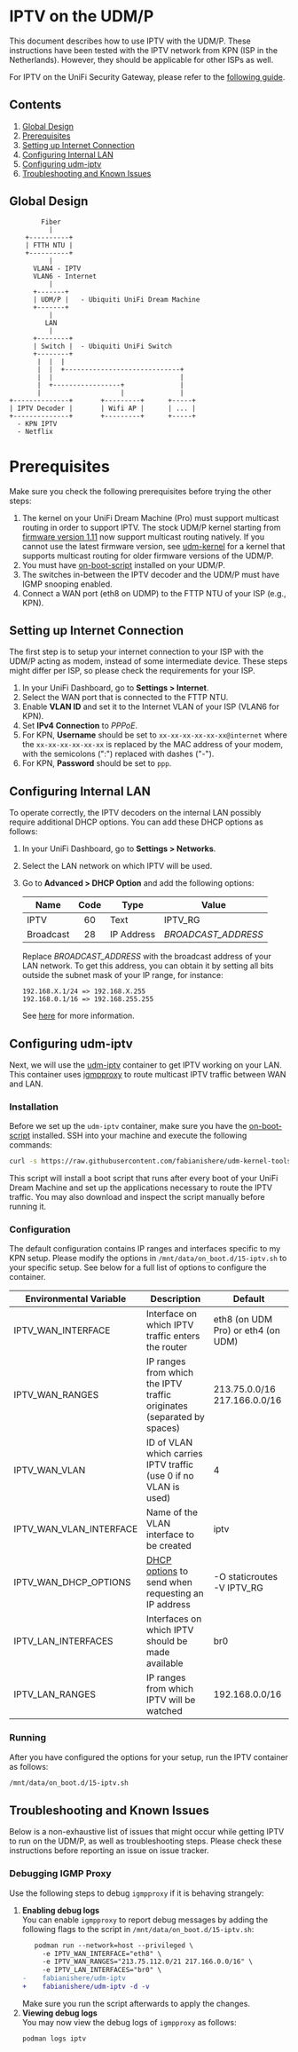 # IPTV on the UDM/P

This document describes how to use IPTV with the UDM/P. These instructions have
been tested with the IPTV network from KPN (ISP in the Netherlands). However,
they should be applicable for other ISPs as well.

For IPTV on the UniFi Security Gateway, please refer to the
[following guide](https://github.com/basmeerman/unifi-usg-kpn).

## Contents

1. [Global Design](#global-design)
1. [Prerequisites](#prerequisites)
1. [Setting up Internet Connection](#setting-up-internet-connection)
1. [Configuring Internal LAN](#configuring-internal-lan)
1. [Configuring udm-iptv](#configuring-udm-iptv)
1. [Troubleshooting and Known Issues](#troubleshooting-and-known-issues)

## Global Design

```
        Fiber
          |
    +----------+
    | FTTH NTU |
    +----------+
          |
      VLAN4 - IPTV
      VLAN6 - Internet
          |
      +-------+
      | UDM/P |   - Ubiquiti UniFi Dream Machine
      +-------+
          |
         LAN
          |
      +--------+
      | Switch |  - Ubiquiti UniFi Switch
      +--------+
       |  |  |
       |  |  +-----------------------------+
       |  |                                |
       |  +-----------------+              |
       |                    |              |
+--------------+       +---------+      +-----+
| IPTV Decoder |       | Wifi AP |      | ... |
+--------------+       +---------+      +-----+
  - KPN IPTV
  - Netflix
```

# Prerequisites

Make sure you check the following prerequisites before trying the other steps:

1. The kernel on your UniFi Dream Machine (Pro) must support multicast routing
   in order to support IPTV. The stock UDM/P kernel starting from
   [firmware version 1.11](https://community.ui.com/releases/UniFi-OS-Dream-Machines-1-11-0-14/71916646-d8f6-41c0-b145-2fbe2db7c278)
   now support multicast routing natively.
   If you cannot use the latest firmware version, see [udm-kernel](https://github.com/fabianishere/udm-kernel)
   for a kernel that supports multicast routing for older firmware versions of
   the UDM/P.
2. You must
   have [on-boot-script](https://github.com/boostchicken/udm-utilities/tree/master/on-boot-script)
   installed on your UDM/P.
3. The switches in-between the IPTV decoder and the UDM/P must have IGMP
   snooping enabled.
4. Connect a WAN port (eth8 on UDMP) to the FTTP NTU of your ISP (e.g., KPN).

## Setting up Internet Connection

The first step is to setup your internet connection to your ISP with the UDM/P
acting as modem, instead of some intermediate device. These steps might differ
per ISP, so please check the requirements for your ISP.

1. In your UniFi Dashboard, go to **Settings > Internet**.
2. Select the WAN port that is connected to the FTTP NTU.
3. Enable **VLAN ID** and set it to the Internet VLAN of your ISP (VLAN6 for
   KPN).
4. Set **IPv4 Connection** to _PPPoE_.
5. For KPN, **Username** should be set to `xx-xx-xx-xx-xx-xx@internet` where
   the `xx-xx-xx-xx-xx-xx` is replaced by the MAC address of your modem, with
   the semicolons (":") replaced with dashes ("-").
6. For KPN, **Password** should be set to `ppp`.

## Configuring Internal LAN

To operate correctly, the IPTV decoders on the internal LAN possibly require
additional DHCP options. You can add these DHCP options as follows:

1. In your UniFi Dashboard, go to **Settings > Networks**.
2. Select the LAN network on which IPTV will be used.
3. Go to **Advanced > DHCP Option** and add the following options:

   | Name      | Code | Type       | Value          |
   |-----------|:----:|------------|----------------|
   | IPTV      |  60  | Text       | IPTV_RG        |
   | Broadcast |  28  | IP Address | _BROADCAST_ADDRESS_ |

   Replace _BROADCAST_ADDRESS_ with the broadcast address of your LAN network.
   To get this address, you can obtain it by setting all bits outside the subnet
   mask of your IP range, for instance:
   ```
   192.168.X.1/24 => 192.168.X.255
   192.168.0.1/16 => 192.168.255.255
   ```
   See [here](https://en.wikipedia.org/wiki/Broadcast_address) for more
   information.

## Configuring udm-iptv

Next, we will use the [udm-iptv](https://hub.docker.com/r/fabianishere/udm-iptv)
container to get IPTV working on your LAN. This container uses
[igmpproxy](https://github.com/pali/igmpproxy) to route multicast IPTV traffic between WAN and LAN.

### Installation
Before we set up the `udm-iptv` container, make sure you have the
[on-boot-script](https://github.com/boostchicken/udm-utilities/tree/master/on-boot-script)
installed.  SSH into your machine and execute the following commands:

```bash
curl -s https://raw.githubusercontent.com/fabianishere/udm-kernel-tools/master/docs/iptv/install.sh | sh
```

This script will install a boot script that runs after every boot of your 
UniFi Dream Machine and set up the applications necessary to route the IPTV traffic.
You may also download and inspect the script manually before running it.

### Configuration
The default configuration contains IP ranges and interfaces specific to my
KPN setup. Please modify the options in `/mnt/data/on_boot.d/15-iptv.sh` to your
specific setup. See below for a full list of options to configure the container.

| Environmental Variable | Description | Default |
| ------------------------|----------- |---------|
| IPTV_WAN_INTERFACE      | Interface on which IPTV traffic enters the router | eth8 (on UDM Pro) or eth4 (on UDM) |
| IPTV_WAN_RANGES         | IP ranges from which the IPTV traffic originates (separated by spaces) | 213.75.0.0/16 217.166.0.0/16 |
| IPTV_WAN_VLAN           | ID of VLAN which carries IPTV traffic (use 0 if no VLAN is used) | 4 |
| IPTV_WAN_VLAN_INTERFACE | Name of the VLAN interface to be created | iptv |
| IPTV_WAN_DHCP_OPTIONS   | [DHCP options](https://busybox.net/downloads/BusyBox.html#udhcpc) to send when requesting an IP address | -O staticroutes -V IPTV_RG |
| IPTV_LAN_INTERFACES     | Interfaces on which IPTV should be made available | br0 |
| IPTV_LAN_RANGES         | IP ranges from which IPTV will be watched | 192.168.0.0/16 |

### Running
After you have configured the options for your setup, run the IPTV container as
follows:
```bash
/mnt/data/on_boot.d/15-iptv.sh
```

## Troubleshooting and Known Issues

Below is a non-exhaustive list of issues that might occur while getting IPTV to
run on the UDM/P, as well as troubleshooting steps. Please check these
instructions before reporting an issue on issue tracker.

### Debugging IGMP Proxy

Use the following steps to debug `igmpproxy` if it is behaving strangely:

1. **Enabling debug logs**  
   You can enable `igmpproxy` to report debug messages by adding the following
   flags to the script in `/mnt/data/on_boot.d/15-iptv.sh`:
   ```diff
      podman run --network=host --privileged \
        -e IPTV_WAN_INTERFACE="eth8" \
        -e IPTV_WAN_RANGES="213.75.112.0/21 217.166.0.0/16" \
        -e IPTV_LAN_INTERFACES="br0" \
   -    fabianishere/udm-iptv
   +    fabianishere/udm-iptv -d -v
      ```
   Make sure you run the script afterwards to apply the changes.
2. **Viewing debug logs**  
   You may now view the debug logs of `igmpproxy` as follows:
   ```bash
   podman logs iptv
   ```